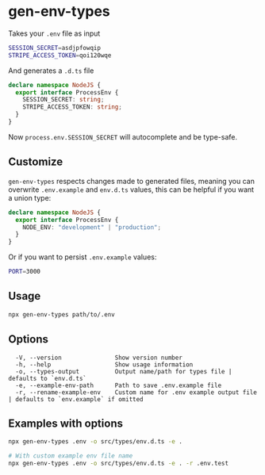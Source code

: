 # gen-env-types

Takes your `.env` file as input

```sh
SESSION_SECRET=asdjpfowqip
STRIPE_ACCESS_TOKEN=qoi120wqe
```

And generates a `.d.ts` file

```typescript
declare namespace NodeJS {
  export interface ProcessEnv {
    SESSION_SECRET: string;
    STRIPE_ACCESS_TOKEN: string;
  }
}
```

Now `process.env.SESSION_SECRET` will autocomplete and be type-safe.

## Customize

`gen-env-types` respects changes made to generated files, meaning you can overwrite `.env.example` and `env.d.ts` values, this can be helpful if you want a union type:

```typescript
declare namespace NodeJS {
  export interface ProcessEnv {
    NODE_ENV: "development" | "production";
  }
}
```

Or if you want to persist `.env.example` values:

```sh
PORT=3000
```

## Usage

```bash
npx gen-env-types path/to/.env
```

## Options

```
  -V, --version               Show version number
  -h, --help                  Show usage information
  -o, --types-output          Output name/path for types file | defaults to `env.d.ts`
  -e, --example-env-path      Path to save .env.example file
  -r, --rename-example-env    Custom name for .env example output file | defaults to `env.example` if omitted
```

## Examples with options

```bash
npx gen-env-types .env -o src/types/env.d.ts -e .
```

```bash
# With custom example env file name
npx gen-env-types .env -o src/types/env.d.ts -e . -r .env.test
```
